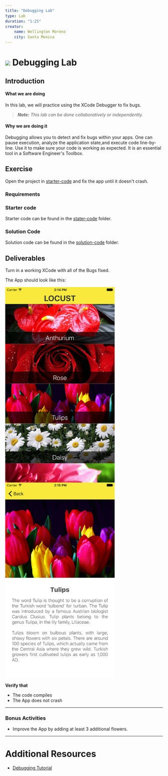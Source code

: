 ```yaml
---
title: "Debugging Lab"
type: Lab
duration: "1:25"
creator:
    name: Wellington Moreno
    city: Santa Monica
---
```


# ![](https://ga-dash.s3.amazonaws.com/production/assets/logo-9f88ae6c9c3871690e33280fcf557f33.png) Debugging Lab

## Introduction

#### What we are doing

In this lab, we will practice using the XCode Debugger to fix bugs.

> ***Note:*** _This lab can be done collaboratively or independently._


#### Why we are doing it

Debugging allows you to detect and fix bugs within your apps. One can pause execution, analyze the application state,and execute code line-by-line. Use it to make sure your code is working as expected. It is an essential tool in a Software Engineer's Toolbox.

## Exercise

Open the project in [starter-code](starter-code) and fix the app until it doesn't crash.

### Requirements

### Starter code

Starter code can be found in the [stater-code](starter-code) folder.


### Solution Code
Solution code can be found in the [solution-code](solution-code) folder.

## Deliverables

Turn in a working XCode with all of the Bugs fixed.

The App should look like this:

<img src="deliverables/Screenshot-1.png" align="center" width="350">

<img src="deliverables/Screenshot-2.png" align="center" width="350">



**Verify that**
+ The code compiles
+ The App does not crash

---

### Bonus Activities

+ Improve the App by adding at least 3 additional flowers.

---

# Additional Resources

+ [Debugging Tutorial](https://developer.apple.com/videos/play/wwdc2014/413/)
